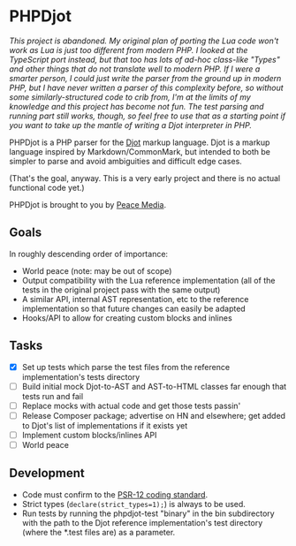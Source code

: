 # PHPDjot

*This project is abandoned. My original plan of porting the Lua code won't work as Lua is just too different from modern PHP. I looked at the TypeScript port instead, but that too has lots of ad-hoc class-like "Types" and other things that do not translate well to modern PHP. If I were a smarter person, I could just write the parser from the ground up in modern PHP, but I have never written a parser of this complexity before, so without some similarly-structured code to crib from, I'm at the limits of my knowledge and this project has become not fun. The test parsing and running part still works, though, so feel free to use that as a starting point if you want to take up the mantle of writing a Djot interpreter in PHP.*

PHPDjot is a PHP parser for the [Djot](https://djot.net) markup language. Djot is a markup language inspired by Markdown/CommonMark, but intended to both be simpler to parse and avoid ambiguities and difficult edge cases.

(That's the goal, anyway. This is a very early project and there is no actual functional code yet.)

PHPDjot is brought to you by [Peace Media](https://peacemedia.biz).

## Goals

In roughly descending order of importance:

- World peace (note: may be out of scope)
- Output compatibility with the Lua reference implementation (all of the tests in the original project pass with the same output)
- A similar API, internal AST representation, etc to the reference implementation so that future changes can easily be adapted
- Hooks/API to allow for creating custom blocks and inlines

## Tasks

- [x] Set up tests which parse the test files from the reference implementation's tests directory
- [ ] Build initial mock Djot-to-AST and AST-to-HTML classes far enough that tests run and fail
- [ ] Replace mocks with actual code and get those tests passin'
- [ ] Release Composer package; advertise on HN and elsewhere; get added to Djot's list of implementations if it exists yet
- [ ] Implement custom blocks/inlines API
- [ ] World peace

## Development

- Code must confirm to the [PSR-12 coding standard](https://www.php-fig.org/psr/psr-12/).
- Strict types (`declare(strict_types=1);`) is always to be used.
- Run tests by running the phpdjot-test "binary" in the bin subdirectory with the path to the Djot reference implementation's test directory (where the *.test files are) as a parameter.
